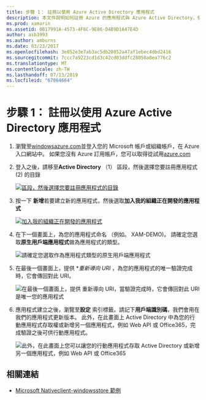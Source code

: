 ```yaml
---
title: 步驟 1： 註冊以使用 Azure Active Directory 應用程式
description: 本文件說明如何註冊 Azure 的應用程式與 Azure Active Directory，使它可以安全地存取行動用戶端。
ms.prod: xamarin
ms.assetid: 0B17991A-4573-4F6C-9E86-D4B9D1A47E4D
author: asb3993
ms.author: amburns
ms.date: 03/23/2017
ms.openlocfilehash: 3e852e3e7ab3ac5db28052a47af1ebec4dbd2416
ms.sourcegitcommit: 7ccc7a9223cd1d3c42cd03ddfc28050a8ea776c2
ms.translationtype: MT
ms.contentlocale: zh-TW
ms.lasthandoff: 07/13/2019
ms.locfileid: "67864664"
---
```

# <a name="step-1-register-an-app-to-use-azure-active-directory"></a>步驟 1： 註冊以使用 Azure Active Directory 應用程式

1. 瀏覽至[windowsazure.com](https://manage.windowsazure.com)並登入您的 Microsoft 帳戶或組織帳戶，在 Azure 入口網站中。 如果您沒有 Azure 訂用帳戶，您可以取得從試用[azure.com](https://www.azure.com)

2. 登入之後，請移至**Active Directory** （1） 區段，然後選擇您要註冊應用程式 (2) 的目錄

   [![](register-images/01.-active-directory-in-azure-portal-sml.jpg "區段，然後選擇您要註冊應用程式的目錄")](register-images/01.-active-directory-in-azure-portal.jpg#lightbox)

3. 按一下 **新增**若要建立新的應用程式，然後選取**加入我的組織正在開發的應用程式**

   [![](register-images/02.-add-new-application-sml.jpg "加入我的組織正在開發的應用程式")](register-images/02.-add-new-application.jpg#lightbox)

4. 在下一個畫面上，為您的應用程式命名 （例如。 XAM-DEMO)。
   請確定您選取**原生用戶端應用程式**做為應用程式的類型。

   ![](register-images/03.-app-name.jpg "請確定您選取作為應用程式類型的原生用戶端應用程式")

5. 在最後一個畫面上，提供 **重新導向 URI* ，為您的應用程式的唯一驗證完成時，它會傳回對此 URI。

   ![](register-images/04.-app-redirect.jpg "在最後一個畫面上，提供 重新導向 URI，當驗證完成時，它會傳回對此 URI 是唯一您的應用程式")

6. 應用程式建立之後，瀏覽至**設定** 索引標籤。請記下**用戶端識別碼**，我們會用在我們的應用程式更新版本。 此外，在此畫面上 Active Directory 中為您的行動應用程式存取權或新增另一個應用程式，例如 Web API 或 Office365，完成驗證之後可供行動應用程式。

     ![](register-images/05.-configure.jpg "此外，在此畫面上您可以讓您的行動應用程式存取 Active Directory 或新增另一個應用程式，例如 Web API 或 Office365")



## <a name="related-links"></a>相關連結

- [Microsoft Nativeclient-windowsstore 範例](https://github.com/AzureADSamples/NativeClient-MultiTarget-DotNet)
